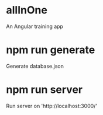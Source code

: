 # allInOne
An Angular training app

# npm run generate
Generate database.json

# npm run server
Run server on 'http://localhost:3000/'